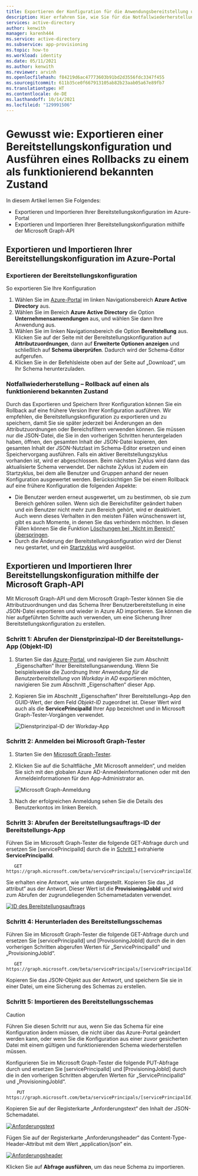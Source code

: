 ```yaml
---
title: Exportieren der Konfiguration für die Anwendungsbereitstellung und Ausführen eines Rollbacks auf einen bekannten fehlerfreien Status für die Notfallwiederherstellung in Azure Active Directory
description: Hier erfahren Sie, wie Sie für die Notfallwiederherstellung in Azure Active Directory die Konfiguration für die Anwendungsbereitstellung exportieren und ein Rollback auf einen bekannten fehlerfreien Status ausführen.
services: active-directory
author: kenwith
manager: karenh444
ms.service: active-directory
ms.subservice: app-provisioning
ms.topic: how-to
ms.workload: identity
ms.date: 05/11/2021
ms.author: kenwith
ms.reviewer: arvinh
ms.openlocfilehash: f84219d6ac47773603b91bd2d3556fdc3347f455
ms.sourcegitcommit: 611b35ce0f667913105ab82b23aab05a67e89fb7
ms.translationtype: HT
ms.contentlocale: de-DE
ms.lasthandoff: 10/14/2021
ms.locfileid: "129991506"
---
```

# <a name="how-to-export-provisioning-configuration-and-roll-back-to-a-known-good-state"></a>Gewusst wie: Exportieren einer Bereitstellungskonfiguration und Ausführen eines Rollbacks zu einem als funktionierend bekannten Zustand

In diesem Artikel lernen Sie Folgendes:

- Exportieren und Importieren Ihrer Bereitstellungskonfiguration im Azure-Portal
- Exportieren und Importieren Ihrer Bereitstellungskonfiguration mithilfe der Microsoft Graph-API

## <a name="export-and-import-your-provisioning-configuration-from-the-azure-portal"></a>Exportieren und Importieren Ihrer Bereitstellungskonfiguration im Azure-Portal

### <a name="export-your-provisioning-configuration"></a>Exportieren der Bereitstellungskonfiguration

So exportieren Sie Ihre Konfiguration

1. Wählen Sie im [Azure-Portal](https://portal.azure.com/) im linken Navigationsbereich **Azure Active Directory** aus.
1. Wählen Sie im Bereich **Azure Active Directory** die Option **Unternehmensanwendungen** aus, und wählen Sie dann Ihre Anwendung aus.
1. Wählen Sie im linken Navigationsbereich die Option **Bereitstellung** aus. Klicken Sie auf der Seite mit der Bereitstellungskonfiguration auf **Attributzuordnungen**, dann auf **Erweiterte Optionen anzeigen** und schließlich auf **Schema überprüfen**. Dadurch wird der Schema-Editor aufgerufen.
1. Klicken Sie in der Befehlsleiste oben auf der Seite auf „Download“, um Ihr Schema herunterzuladen.

### <a name="disaster-recovery---roll-back-to-a-known-good-state"></a>Notfallwiederherstellung – Rollback auf einen als funktionierend bekannten Zustand

Durch das Exportieren und Speichern Ihrer Konfiguration können Sie ein Rollback auf eine frühere Version Ihrer Konfiguration ausführen. Wir empfehlen, die Bereitstellungskonfiguration zu exportieren und zu speichern, damit Sie sie später jederzeit bei Änderungen an den Attributzuordnungen oder Bereichsfiltern verwenden können. Sie müssen nur die JSON-Datei, die Sie in den vorherigen Schritten heruntergeladen haben, öffnen, den gesamten Inhalt der JSON-Datei kopieren, den gesamten Inhalt der JSON-Nutzlast im Schema-Editor ersetzen und einen Speichervorgang ausführen. Falls ein aktiver Bereitstellungszyklus vorhanden ist, wird er abgeschlossen. Beim nächsten Zyklus wird dann das aktualisierte Schema verwendet. Der nächste Zyklus ist zudem ein Startzyklus, bei dem alle Benutzer und Gruppen anhand der neuen Konfiguration ausgewertet werden. Berücksichtigen Sie bei einem Rollback auf eine frühere Konfiguration die folgenden Aspekte:

- Die Benutzer werden erneut ausgewertet, um zu bestimmen, ob sie zum Bereich gehören sollen. Wenn sich die Bereichsfilter geändert haben und ein Benutzer nicht mehr zum Bereich gehört, wird er deaktiviert. Auch wenn dieses Verhalten in den meisten Fällen wünschenswert ist, gibt es auch Momente, in denen Sie das verhindern möchten. In diesen Fällen können Sie die Funktion [Löschungen bei „Nicht im Bereich“ überspringen](./skip-out-of-scope-deletions.md). 
- Durch die Änderung der Bereitstellungskonfiguration wird der Dienst neu gestartet, und ein [Startzyklus](./how-provisioning-works.md#provisioning-cycles-initial-and-incremental) wird ausgelöst.

## <a name="export-and-import-your-provisioning-configuration-by-using-the-microsoft-graph-api"></a>Exportieren und Importieren Ihrer Bereitstellungskonfiguration mithilfe der Microsoft Graph-API

Mit Microsoft Graph-API und dem Microsoft Graph-Tester können Sie die Attributzuordnungen und das Schema Ihrer Benutzerbereitstellung in eine JSON-Datei exportieren und wieder in Azure AD importieren. Sie können die hier aufgeführten Schritte auch verwenden, um eine Sicherung Ihrer Bereitstellungskonfiguration zu erstellen.

### <a name="step-1-retrieve-your-provisioning-app-service-principal-id-object-id"></a>Schritt 1: Abrufen der Dienstprinzipal-ID der Bereitstellungs-App (Objekt-ID)

1. Starten Sie das [Azure-Portal](https://portal.azure.com), und navigieren Sie zum Abschnitt „Eigenschaften“ Ihrer Bereitstellungsanwendung. Wenn Sie beispielsweise die Zuordnung Ihrer *Anwendung für die Benutzerbereitstellung von Workday in AD* exportieren möchten, navigieren Sie zum Abschnitt „Eigenschaften“ dieser App.
1. Kopieren Sie im Abschnitt „Eigenschaften“ Ihrer Bereitstellungs-App den GUID-Wert, der dem Feld *Objekt-ID* zugeordnet ist. Dieser Wert wird auch als die **ServicePrincipalId** Ihrer App bezeichnet und in Microsoft Graph-Tester-Vorgängen verwendet.

   ![Dienstprinzipal-ID der Workday-App](./media/export-import-provisioning-configuration/wd_export_01.png)

### <a name="step-2-sign-into-microsoft-graph-explorer"></a>Schritt 2: Anmelden bei Microsoft Graph-Tester

1. Starten Sie den [Microsoft Graph-Tester](https://developer.microsoft.com/graph/graph-explorer).
1. Klicken Sie auf die Schaltfläche „Mit Microsoft anmelden“, und melden Sie sich mit den globalen Azure AD-Anmeldeinformationen oder mit den Anmeldeinformationen für den App-Administrator an.

    ![Microsoft Graph-Anmeldung](./media/export-import-provisioning-configuration/wd_export_02.png)

1. Nach der erfolgreichen Anmeldung sehen Sie die Details des Benutzerkontos im linken Bereich.

### <a name="step-3-retrieve-the-provisioning-job-id-of-the-provisioning-app"></a>Schritt 3: Abrufen der Bereitstellungsauftrags-ID der Bereitstellungs-App

Führen Sie im Microsoft Graph-Tester die folgende GET-Abfrage durch und ersetzen Sie [servicePrincipalId] durch die in [Schritt 1](#step-1-retrieve-your-provisioning-app-service-principal-id-object-id) extrahierte **ServicePrincipalId**.

```http
   GET https://graph.microsoft.com/beta/servicePrincipals/[servicePrincipalId]/synchronization/jobs
```

Sie erhalten eine Antwort, wie unten dargestellt. Kopieren Sie das „id attribut“ aus der Antwort. Dieser Wert ist die **ProvisioningJobId** und wird zum Abrufen der zugrundeliegenden Schemametadaten verwendet.

   [![ID des Bereitstellungsauftrags](./media/export-import-provisioning-configuration/wd_export_03.png)](./media/export-import-provisioning-configuration/wd_export_03.png#lightbox)

### <a name="step-4-download-the-provisioning-schema"></a>Schritt 4: Herunterladen des Bereitstellungsschemas

Führen Sie im Microsoft Graph-Tester die folgende GET-Abfrage durch und ersetzen Sie [servicePrincipalId] und [ProvisioningJobId] durch die in den vorherigen Schritten abgerufen Werten für „ServicePrincipalId“ und „ProvisioningJobId“.

```http
   GET https://graph.microsoft.com/beta/servicePrincipals/[servicePrincipalId]/synchronization/jobs/[ProvisioningJobId]/schema
```

Kopieren Sie das JSON-Objekt aus der Antwort, und speichern Sie sie in einer Datei, um eine Sicherung des Schemas zu erstellen.

### <a name="step-5-import-the-provisioning-schema"></a>Schritt 5: Importieren des Bereitstellungsschemas

> [!CAUTION]
> Führen Sie diesen Schritt nur aus, wenn Sie das Schema für eine Konfiguration ändern müssen, die nicht über das Azure-Portal geändert werden kann, oder wenn Sie die Konfiguration aus einer zuvor gesicherten Datei mit einem gültigen und funktionierenden Schema wiederherstellen müssen.

Konfigurieren Sie im Microsoft Graph-Tester die folgende PUT-Abfrage durch und ersetzen Sie [servicePrincipalId] und [ProvisioningJobId] durch die in den vorherigen Schritten abgerufen Werten für „ServicePrincipalId“ und „ProvisioningJobId“.

```http
    PUT https://graph.microsoft.com/beta/servicePrincipals/[servicePrincipalId]/synchronization/jobs/[ProvisioningJobId]/schema
```

Kopieren Sie auf der Registerkarte „Anforderungstext“ den Inhalt der JSON-Schemadatei.

   [![Anforderungstext](./media/export-import-provisioning-configuration/wd_export_04.png)](./media/export-import-provisioning-configuration/wd_export_04.png#lightbox)

Fügen Sie auf der Registerkarte „Anforderungsheader“ das Content-Type-Header-Attribut mit dem Wert „application/json“ ein.

   [![Anforderungsheader](./media/export-import-provisioning-configuration/wd_export_05.png)](./media/export-import-provisioning-configuration/wd_export_05.png#lightbox)

Klicken Sie auf **Abfrage ausführen**, um das neue Schema zu importieren.